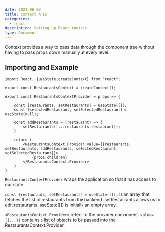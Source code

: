 ```yaml
---
date: 2021-06-02
title: Context APIs
categories:
  - react
description: Setting up React routers
type: Document
---
```


Context provides a way to pass data through the component tree without having to pass props down manually at every level.

## Importing and Example

```
import React, {useState,createContext} from "react";

export const RestaurantsContext = createContext();

export const RestaurantsContextProvider = props => {

    const [restaurants, setRestaurants] = useState([]);
    const [selectedRestaurant, setSelectedRestaurant] = useState(null);

    const addRestaurants = (restaurant) => {
        setRestaurants([...restaurants,restaurant]);
    }

    return (
        <RestaurantsContext.Provider value={{restaurants, setRestaurants, addRestaurants, selectedRestaurant, setSelectedRestaurant}}>
            {props.children}
        </RestaurantsContext.Provider>
    )
}
```

`RestaurantsContextProvider` wraps the application so that it has access to our state.

`const [restaurants, setRestaurants] = useState([]);` is an array that fetches the list of restaurants from the backend. setRestaurants allows us to edit restaurants. useState([]) is initially an empty array.

`<RestaurantsContext.Provider>` refers to the provider component. 
`value=({...})` contains a list of objects to be passed into the RestaurantsContext.Provider.